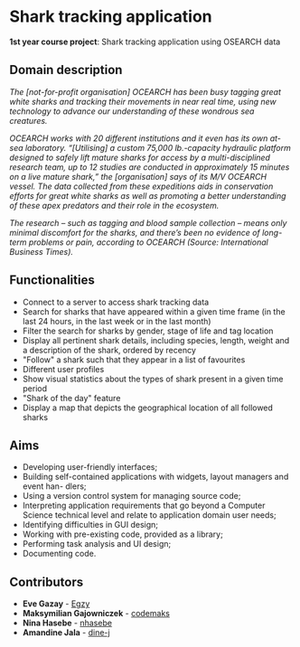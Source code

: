 # Shark tracking application

**1st year course project**: Shark tracking application using OSEARCH data

## Domain description

*The [not-for-profit organisation] OCEARCH has been busy tagging great white sharks
and tracking their movements in near real time, using new technology to advance our
understanding of these wondrous sea creatures.*

*OCEARCH works with 20 different institutions and it even has its own at-sea laboratory.
“[Utilising] a custom 75,000 lb.-capacity hydraulic platform designed to safely lift mature
sharks for access by a multi-disciplined research team, up to 12 studies are conducted in
approximately 15 minutes on a live mature shark,” the [organisation] says of its M/V
OCEARCH vessel. The data collected from these expeditions aids in conservation efforts
for great white sharks as well as promoting a better understanding of these apex predators
and their role in the ecosystem.*

*The research – such as tagging and blood sample collection – means only minimal discomfort
for the sharks, and there’s been no evidence of long-term problems or pain, according to
OCEARCH (Source: International Business Times).*

## Functionalities

* Connect to a server to access shark tracking data
* Search for sharks that have appeared within a given
time frame (in the last 24 hours, in the last week or in the last month)
* Filter the search for sharks by gender, stage of life and tag
location
* Display all pertinent shark details, including species,
length, weight and a description of the shark, ordered by recency
* "Follow" a shark such that they appear in a list of favourites
* Different user profiles
* Show visual statistics about the types of shark present in a
given time period
* "Shark of the day" feature
* Display a map that depicts the geographical location of all
followed sharks

## Aims

* Developing user-friendly interfaces;
* Building self-contained applications with widgets, layout managers and event han-
dlers;
* Using a version control system for managing source code;
* Interpreting application requirements that go beyond a Computer Science technical
level and relate to application domain user needs;
* Identifying difficulties in GUI design;
* Working with pre-existing code, provided as a library;
* Performing task analysis and UI design;
* Documenting code.

## Contributors

* **Eve Gazay** - [Egzy](https://github.com/Egzy)
* **Maksymilian Gajowniczek** - [codemaks](https://github.com/codemaks)
* **Nina Hasebe** - [nhasebe](https://github.com/nhasebe)
* **Amandine Jala** - [dine-j](https://github.com/dine-j)
